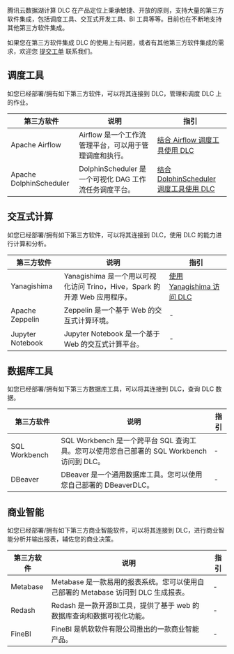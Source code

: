 腾讯云数据湖计算 DLC 在产品定位上秉承敏捷、开放的原则，支持大量的第三方软件集成，包括调度工具、交互式开发工具、BI 工具等等。目前也在不断地支持其他第三方软件集成。

如果您在第三方软件集成 DLC 的使用上有问题，或者有其他第三方软件集成的需求，欢迎您 [提交工单](https://console.cloud.tencent.com/workorder/category) 联系我们。

## 调度工具
如您已经部署/拥有如下第三方软件，可以将其连接到 DLC，管理和调度 DLC 上的作业。

| 第三方软件              | 说明                                                  | 指引       |
| ----------------------- | ----------------------------------------------------- | ---------- |
| Apache Airflow          | Airflow 是一个工作流管理平台，可以用于管理调度和执行。 | [结合 Airflow 调度工具使用 DLC](https://cloud.tencent.com/document/product/1342/82350) |
| Apache DolphinScheduler | DolphinScheduler 是一个可视化 DAG 工作流任务调度平台。   | [结合 DolphinScheduler 调度工具使用 DLC](https://cloud.tencent.com/document/product/1342/82376) |



## 交互式计算

如您已经部署/拥有如下第三方软件，可以将其连接到 DLC，使用 DLC 的能力进行计算和分析。

| 第三方软件       | 说明                                                         | 指引       |
| ---------------- | ------------------------------------------------------------ | ---------- |
| Yanagishima      | Yanagishima 是一个用以可视化访问 Trino，Hive，Spark 的开源 Web 应用程序。 | [使用 Yanagishima 访问 DLC](https://cloud.tencent.com/document/product/1342/82378) |
| Apache Zeppelin  | Zeppelin 是一个基于 Web 的交互式计算环境。                      | - |
| Jupyter Notebook | Jupyter Notebook 是一个基于 Web 的交互式计算平台。              | - |



## 数据库工具

如您已经部署/拥有如下第三方数据库工具，可以将其连接到 DLC，查询 DLC 数据。

| 第三方软件    | 说明                                                         | 指引       |
| ------------- | ------------------------------------------------------------ | ---------- |
| SQL Workbench | SQL Workbench 是一个跨平台 SQL 查询工具。您可以使用您自己部署的 SQL Workbench 访问到 DLC。 | - |
| DBeaver       | DBeaver 是一个通用数据库工具。您可以使用您自己部署的 DBeaverDLC。 | - |



## 商业智能

如您已经部署/拥有如下第三方商业智能软件，可以将其连接到 DLC，进行商业智能分析并输出报表，辅佐您的商业决策。

| 第三方软件 | 说明                                                         | 指引       |
| ---------- | ------------------------------------------------------------ | ---------- |
| Metabase   | Metabase 是一款易用的报表系统。您可以使用自己部署的 Metabase 访问到 DLC 生成报表。 | - |
| Redash     | Redash 是一款开源BI工具，提供了基于 web 的数据库查询和数据可视化功能。 | - |
| FineBI     | FineBI 是帆软软件有限公司推出的一款商业智能产品。             | - |
